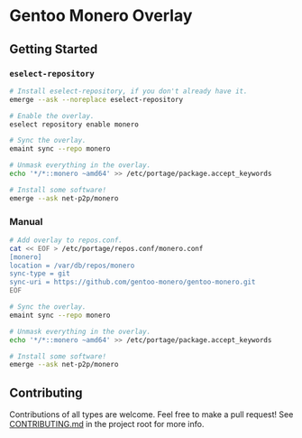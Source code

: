 # Gentoo Monero Overlay

## Getting Started

### `eselect-repository`

```bash
# Install eselect-repository, if you don't already have it.
emerge --ask --noreplace eselect-repository

# Enable the overlay.
eselect repository enable monero

# Sync the overlay.
emaint sync --repo monero

# Unmask everything in the overlay.
echo '*/*::monero ~amd64' >> /etc/portage/package.accept_keywords

# Install some software!
emerge --ask net-p2p/monero
```

### Manual

```bash
# Add overlay to repos.conf.
cat << EOF > /etc/portage/repos.conf/monero.conf
[monero]
location = /var/db/repos/monero
sync-type = git
sync-uri = https://github.com/gentoo-monero/gentoo-monero.git
EOF

# Sync the overlay.
emaint sync --repo monero

# Unmask everything in the overlay.
echo '*/*::monero ~amd64' >> /etc/portage/package.accept_keywords

# Install some software!
emerge --ask net-p2p/monero
```

## Contributing

Contributions of all types are welcome.
Feel free to make a pull request!
See [CONTRIBUTING.md](CONTRIBUTING.md) in the project root for more info.
